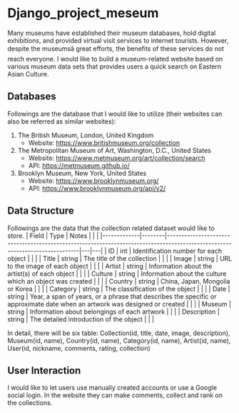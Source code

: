 # Django_project_meseum

Many museums have established their museum databases, hold digital exhibitions, and provided virtual visit services to internet tourists. However, despite the museumsâ great efforts, the benefits of these services do not reach everyone. I would like to build a museum-related website based on various museum data sets that provides users a quick search on Eastern Asian Culture. 

## Databases
Followings are the database that I would like to utilize (their websites can also be referred as similar websites):
1. The British Museum, London, United Kingdom
    - Website: https://www.britishmuseum.org/collection
2. The Metropolitan Museum of Art, Washington, D.C., United States 
    - Website: https://www.metmuseum.org/art/collection/search
    - API: https://metmuseum.github.io/
3. Brooklyn Museum, New York, United States
    - Website: https://www.brooklynmuseum.org/
    - API: https://www.brooklynmuseum.org/api/v2/ 

## Data Structure
Followings are the data that the collection related dataset would like to store.
| Field       | Type   | Notes                                                                                                                       |   |   |
|-------------|--------|-----------------------------------------------------------------------------------------------------------------------------|---|---|
| ID          | int    | Identification number for each object                                                                                       |   |   |
| Title       | string | The title of the collection                                                                                                 |   |   |
| Image       | string | URL to the image of each object                                                                                             |   |   |
| Artist      | string | Information about the artist(s) of each object                                                                              |   |   |
| Culture     | string | Information about the culture which an object was created                                                                   |   |   |
| Country     | string | China, Japan, Mongolia or Korea                                                                                             |   |   |
| Category    | string | The classification of the object                                                                                            |   |   |
| Date        | string | Year, a span of years, or a phrase that describes the specific or approximate date when an artwork was designed or created  |   |   |
| Museum      | string | Information about belongings of each artwork                                                                                |   |   |
| Description | string | The detailed introduction of the object                                                                                     |   |   |


In detail, there will be six table: Collection(id, title, date, image, description), Museum(id, name), Country(id, name), Category(id, name), Artist(id, name), User(id, nickname, comments, rating, collection)

## User Interaction
I would like to let users use manually created accounts or use a Google social login. In the website they can make comments, collect and rank on the collections. 

